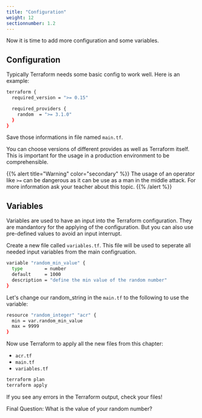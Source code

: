 ```yaml
---
title: "Configuration"
weight: 12
sectionnumber: 1.2
---
```


Now it is time to add more configuration and some variables.


## Configuration

Typically Terraform needs some basic config to work well. Here is an example:

```bash
terraform {
  required_version = ">= 0.15"

  required_providers {
    random  = ">= 3.1.0"
  }
}
```

Save those informations in file named `main.tf`.

You can choose versions of different provides as well as Terraform itself. This is important for the usage in a production environment to be comprehensible.

{{% alert title="Warning" color="secondary" %}}
The usage of an operator like `>=` can be dangerous as it can be use as a man in the middle attack. For more information ask your teacher about this topic.
{{% /alert %}}


## Variables

Variables are used to have an input into the Terraform configuration. They are mandantory for the applying of the configuration. But you can also use pre-defined values to avoid an input interrupt.

Create a new file called `variables.tf`.
This file will be used to seperate all needed input variables from the main configruation.

```bash
variable "random_min_value" {
  type        = number
  default     = 1000
  description = "define the min value of the random number"
}
```

Let's change our random_string in the `main.tf` to the following to use the variable:

```bash
resource "random_integer" "acr" {
  min = var.random_min_value
  max = 9999
}
```

Now use Terraform to apply all the new files from this chapter:

* `acr.tf`
* `main.tf`
* `variables.tf`

```bash
terraform plan
terraform apply
```

If you see any errors in the Terraform output, check your files! 

Final Question: What is the value of your random number?
